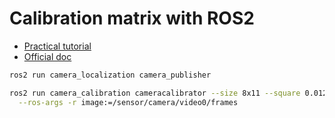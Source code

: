 # Calibration matrix with ROS2

- [Practical tutorial](https://medium.com/starschema-blog/offline-camera-calibration-in-ros-2-45e81df12555)
- [Official doc](https://docs.ros.org/en/rolling/p/camera_calibration/)

```bash
ros2 run camera_localization camera_publisher

ros2 run camera_calibration cameracalibrator --size 8x11 --square 0.012 \
  --ros-args -r image:=/sensor/camera/video0/frames
```
